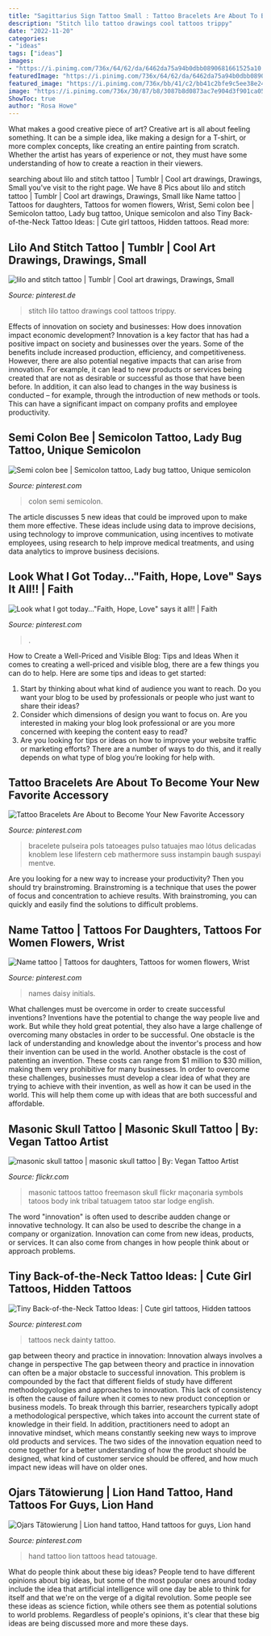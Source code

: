 ```yaml
---
title: "Sagittarius Sign Tattoo Small : Tattoo Bracelets Are About To Become Your New Favorite Accessory"
description: "Stitch lilo tattoo drawings cool tattoos trippy"
date: "2022-11-20"
categories:
- "ideas"
tags: ["ideas"]
images:
- "https://i.pinimg.com/736x/64/62/da/6462da75a94b0dbb0890681661525a10.jpg"
featuredImage: "https://i.pinimg.com/736x/64/62/da/6462da75a94b0dbb0890681661525a10.jpg"
featured_image: "https://i.pinimg.com/736x/bb/41/c2/bb41c2bfe9c5ee38e24aae66339edbd7--dainty-tattoos-with-meaning-small-dainty-tattoos.jpg"
image: "https://i.pinimg.com/736x/30/87/b8/3087b8d0873ac7e904d3f901ca0578de--faith-hope-love.jpg"
ShowToc: true
author: "Rosa Howe"
---
```



What makes a good creative piece of art?
Creative art is all about feeling something. It can be a simple idea, like making a design for a T-shirt, or more complex concepts, like creating an entire painting from scratch. Whether the artist has years of experience or not, they must have some understanding of how to create a reaction in their viewers.

	

		
searching about lilo and stitch tattoo | Tumblr | Cool art drawings, Drawings, Small you've visit to the right page. We have 8 Pics about lilo and stitch tattoo | Tumblr | Cool art drawings, Drawings, Small like Name tattoo | Tattoos for daughters, Tattoos for women flowers, Wrist, Semi colon bee | Semicolon tattoo, Lady bug tattoo, Unique semicolon and also Tiny Back-of-the-Neck Tattoo Ideas: | Cute girl tattoos, Hidden tattoos. Read more:
		
    
## Lilo And Stitch Tattoo | Tumblr | Cool Art Drawings, Drawings, Small

<img loading=lazy src="https://i.pinimg.com/736x/16/21/ff/1621ff8ccd9b6d8be1aa6751271a4e9b--lilo-and-stitch-tattoo-you-think.jpg" onerror="this.onerror=null;this.src='https://tse2.mm.bing.net/th?id=OIP.H4Ygj32jvhZjNpmYSafeeAHaJ3&amp;pid=15.1';" alt="lilo and stitch tattoo | Tumblr | Cool art drawings, Drawings, Small">

_Source: pinterest.de_

>stitch lilo tattoo drawings cool tattoos trippy. 

	

Effects of innovation on society and businesses: How does innovation impact economic development?
Innovation is a key factor that has had a positive impact on society and businesses over the years. Some of the benefits include increased production, efficiency, and competitiveness. However, there are also potential negative impacts that can arise from innovation. For example, it can lead to new products or services being created that are not as desirable or successful as those that have been before. In addition, it can also lead to changes in the way business is conducted – for example, through the introduction of new methods or tools. This can have a significant impact on company profits and employee productivity.

    
## Semi Colon Bee | Semicolon Tattoo, Lady Bug Tattoo, Unique Semicolon

<img loading=lazy src="https://i.pinimg.com/736x/dd/f3/3c/ddf33c866d80e17f4870f6d11753bbcb.jpg" onerror="this.onerror=null;this.src='https://tse4.mm.bing.net/th?id=OIP.6tWR3NPDSCh7jMh0HnQdSwHaNL&amp;pid=15.1';" alt="Semi colon bee | Semicolon tattoo, Lady bug tattoo, Unique semicolon">

_Source: pinterest.com_

>colon semi semicolon. 

	

The article discusses 5 new ideas that could be improved upon to make them more effective. These ideas include using data to improve decisions, using technology to improve communication, using incentives to motivate employees, using research to help improve medical treatments, and using data analytics to improve business decisions.

    
## Look What I Got Today...&quot;Faith, Hope, Love&quot; Says It All!! | Faith

<img loading=lazy src="https://i.pinimg.com/736x/30/87/b8/3087b8d0873ac7e904d3f901ca0578de--faith-hope-love.jpg" onerror="this.onerror=null;this.src='https://tse3.mm.bing.net/th?id=OIP.XdGxqksfNJXzA21AMksTdQDYEg&amp;pid=15.1';" alt="Look what I got today...&quot;Faith, Hope, Love&quot; says it all!! | Faith">

_Source: pinterest.com_

>. 

	

How to Create a Well-Priced and Visible Blog: Tips and Ideas
When it comes to creating a well-priced and visible blog, there are a few things you can do to help. Here are some tips and ideas to get started: 
1. Start by thinking about what kind of audience you want to reach. Do you want your blog to be used by professionals or people who just want to share their ideas? 
2. Consider which dimensions of design you want to focus on. Are you interested in making your blog look professional or are you more concerned with keeping the content easy to read? 
3. Are you looking for tips or ideas on how to improve your website traffic or marketing efforts? There are a number of ways to do this, and it really depends on what type of blog you’re looking for help with. 

    
## Tattoo Bracelets Are About To Become Your New Favorite Accessory

<img loading=lazy src="https://i.pinimg.com/736x/ac/df/3b/acdf3b9911ff07b347a1bec8e0b23f51.jpg" onerror="this.onerror=null;this.src='https://tse3.mm.bing.net/th?id=OIP.VKFzwvSLluW0XOSCovK6YgHaLH&amp;pid=15.1';" alt="Tattoo Bracelets Are About to Become Your New Favorite Accessory">

_Source: pinterest.com_

>bracelete pulseira pols tatoeages pulso tatuajes mao lótus delicadas knoblem lese lifestern ceb mathermore suss instampin baugh suspayi mentve. 

	

Are you looking for a new way to increase your productivity? Then you should try brainstroming. Brainstroming is a technique that uses the power of focus and concentration to achieve results. With brainstroming, you can quickly and easily find the solutions to difficult problems.

    
## Name Tattoo | Tattoos For Daughters, Tattoos For Women Flowers, Wrist

<img loading=lazy src="https://i.pinimg.com/736x/66/ff/80/66ff8089272c74a373db1c23d7860b6b.jpg" onerror="this.onerror=null;this.src='https://tse4.mm.bing.net/th?id=OIP.zUfU3mAmSMd7TjI207Hx_AHaJ3&amp;pid=15.1';" alt="Name tattoo | Tattoos for daughters, Tattoos for women flowers, Wrist">

_Source: pinterest.com_

>names daisy initials. 

	

What challenges must be overcome in order to create successful inventions?
Inventions have the potential to change the way people live and work. But while they hold great potential, they also have a large challenge of overcoming many obstacles in order to be successful. One obstacle is the lack of understanding and knowledge about the inventor's process and how their invention can be used in the world. Another obstacle is the cost of patenting an invention. These costs can range from $1 million to $30 million, making them very prohibitive for many businesses. In order to overcome these challenges, businesses must develop a clear idea of what they are trying to achieve with their invention, as well as how it can be used in the world. This will help them come up with ideas that are both successful and affordable.

    
## Masonic Skull Tattoo | Masonic Skull Tattoo | By: Vegan Tattoo Artist

<img loading=lazy src="http://farm7.staticflickr.com/6044/6331436662_f179f887ea_z.jpg" onerror="this.onerror=null;this.src='https://tse2.mm.bing.net/th?id=OIP.jGdYJPIjcugb5_89GFzV9AAAAA&amp;pid=15.1';" alt="masonic skull tattoo | masonic skull tattoo | By: Vegan Tattoo Artist">

_Source: flickr.com_

>masonic tattoos tattoo freemason skull flickr maçonaria symbols tatoos body ink tribal tatuagem tatoo star lodge english. 

	

The word "innovation" is often used to describe audden change or innovative technology. It can also be used to describe the change in a company or organization. Innovation can come from new ideas, products, or services. It can also come from changes in how people think about or approach problems.

    
## Tiny Back-of-the-Neck Tattoo Ideas: | Cute Girl Tattoos, Hidden Tattoos

<img loading=lazy src="https://i.pinimg.com/736x/bb/41/c2/bb41c2bfe9c5ee38e24aae66339edbd7--dainty-tattoos-with-meaning-small-dainty-tattoos.jpg" onerror="this.onerror=null;this.src='https://tse2.mm.bing.net/th?id=OIP.O1ycYJppwJMjqcWb0r-RLAHaLH&amp;pid=15.1';" alt="Tiny Back-of-the-Neck Tattoo Ideas: | Cute girl tattoos, Hidden tattoos">

_Source: pinterest.com_

>tattoos neck dainty tattoo. 

	

gap between theory and practice in innovation: Innovation always involves a change in perspective
The gap between theory and practice in innovation can often be a major obstacle to successful innovation. This problem is compounded by the fact that different fields of study have different methodologyologies and approaches to innovation. This lack of consistency is often the cause of failure when it comes to new product conception or business models. To break through this barrier, researchers typically adopt a methodological perspective, which takes into account the current state of knowledge in their field. In addition, practitioners need to adopt an innovative mindset, which means constantly seeking new ways to improve old products and services. The two sides of the innovation equation need to come together for a better understanding of how the product should be designed, what kind of customer service should be offered, and how much impact new ideas will have on older ones.

    
## Ojars Tätowierung | Lion Hand Tattoo, Hand Tattoos For Guys, Lion Hand

<img loading=lazy src="https://i.pinimg.com/736x/64/62/da/6462da75a94b0dbb0890681661525a10.jpg" onerror="this.onerror=null;this.src='https://tse3.mm.bing.net/th?id=OIP.C-L3WcozxVO527hetSCZqQHaLF&amp;pid=15.1';" alt="Ojars Tätowierung | Lion hand tattoo, Hand tattoos for guys, Lion hand">

_Source: pinterest.com_

>hand tattoo lion tattoos head tatouage. 

	

What do people think about these big ideas?
People tend to have different opinions about big ideas, but some of the most popular ones around today include the idea that artificial intelligence will one day be able to think for itself and that we're on the verge of a digital revolution. Some people see these ideas as science fiction, while others see them as potential solutions to world problems. Regardless of people's opinions, it's clear that these big ideas are being discussed more and more these days.


